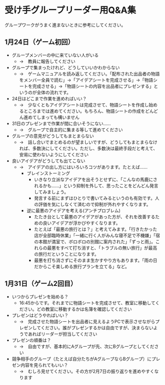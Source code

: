 # 受け手グループリーダー用Q&A集

グループワークがうまく進まないときに参考にしてください。



## 1月24日（ゲーム初回）
* グループメンバーの中に来ていない人がいる
  * →　教員に報告してください
* グループで集まったけれど、どうしていいかわからない
  * →　ゲームマニュアルを読み返してください。「配布された出品者の物語をメンバー全員で読む」→「アイデアシートを完成させる」→「物語シートを完成させる」→「物語シートの内容を出品者にプレゼンする」というのが全体の流れです。
* 24日はどこまで作業を進めればいい？
  * →　少なくともアイデアシートは完成させて、物語シートを作成し始めるところまでは進めてください。もちろん、物語シートの作成をどんどん進めてしまっても構いません
* 31日のプレゼンまで作業が間に合いそうにない……
  * →　グループで自主的に集まる等して進めてください
* グループの意見がどうしてもまとまらない
  * →　話し合いでまとめるのが望ましいですが、どうしてもまとまらなければ、多数決にしてください。ただし、多数決は最終手段だと考えて、安易に使わないようにしてください
* 良いアイデアがどうしても出てこない
  * →　アイデアの出し方にはいろいろコツがあります。たとえば……
      * ブレインストーミング
          * いきなり立派なアイデアを出そうとせずに、「こんなの馬鹿にされるかも……」という抑制を外して、思ったことをどんどん発言してみましょう。
          * 発言する前にまずはひとりで書いてみるというのも有効です。人の評価を気にしなくて済むので抑制が外れやすくなります。
      * 逆に最悪のアイデアを考える(アンチプロブレム)
          * たたき台として最悪のアイデアがあった方が、それを改善するための良いアイデアが浮かびやすくなります。
          * たとえば「最悪の旅行とは？」と考えてみます。「行きたかった店が全部臨時休業」「一緒に行く人がみんな寝不足で不機嫌」「宿の本館が満室で、ボロボロの別館に案内された」「ずっと雨」。これらの最悪をすべて打ち消すと、「トラブルの無い旅行」が最高の旅行だということになります。
          * 最悪を打ち消さずにそのまま生かすやり方もあります。「雨の日だからこそ楽しめる旅行プランを立てる」など。
  



## 1月31日（ゲーム2回目）

* いつからプレゼンを始める？
  * 16:45からです。それまでに物語シートを完成させて、教室に移動してください。どの教室に移動するかは名簿を確認してください
* プレゼンはどうやればいい？
  * →　完成させた物語シートを出品者に見えるようPCで表示させながらプレゼンしてください。誰がプレゼンするかは自由ですが、決まらないようであればリーダーが担当してください
* プレゼンの順番は？
  * →　自由ですが、基本的にAグループが先、次にBグループとしてください
* 競争相手のグループ（たとえば自分たちがAグループならBグループ）にプレゼン内容を見られてもいい？
  * →　むしろ見せてください。その方が2月7日の振り返りを進めやすくなります